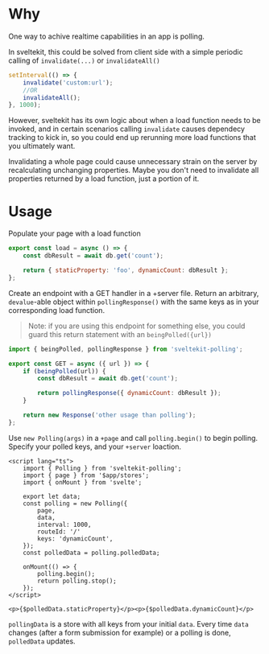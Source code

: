 # Why

One way to achive realtime capabilities in an app is polling.

In sveltekit, this could be solved from client side with a simple periodic calling of `invalidate(...)` or `invalidateAll()`

```js
setInterval(() => {
	invalidate('custom:url');
	//OR
	invalidateAll();
}, 1000);
```

However, sveltekit has its own logic about when a load function needs to be invoked, and in certain scenarios calling `invalidate` causes dependecy tracking to kick in, so you could end up rerunning more load functions that you ultimately want.

Invalidating a whole page could cause unnecessary strain on the server by recalculating unchanging properties. Maybe you don't need to invalidate all properties returned by a load function, just a portion of it.

# Usage

Populate your page with a load function

```js
export const load = async () => {
	const dbResult = await db.get('count');

	return { staticProperty: 'foo', dynamicCount: dbResult };
};
```

Create an endpoint with a GET handler in a +server file. Return an arbitrary, `devalue`-able object within `pollingResponse()` with the same keys as in your corresponding load function.

> Note: if you are using this endpoint for something else, you could guard this return statement with an `beingPolled({url})`

```js
import { beingPolled, pollingResponse } from 'sveltekit-polling';

export const GET = async ({ url }) => {
	if (beingPolled(url)) {
		const dbResult = await db.get('count');

		return pollingResponse({ dynamicCount: dbResult });
	}

	return new Response('other usage than polling');
};
```

Use `new Polling(args)` in a `+page` and call `polling.begin()` to begin polling. Specify your polled keys, and your `+server` loaction.

```svelte
<script lang="ts">
	import { Polling } from 'sveltekit-polling';
	import { page } from '$app/stores';
	import { onMount } from 'svelte';

	export let data;
	const polling = new Polling({
		page,
		data,
		interval: 1000,
        routeId: '/'
		keys: 'dynamicCount',
	});
	const polledData = polling.polledData;

	onMount(() => {
		polling.begin();
		return polling.stop();
	});
</script>

<p>{$polledData.staticProperty}</p><p>{$polledData.dynamicCount}</p>
```

`pollingData` is a store with all keys from your initial `data`. Every time `data` changes (after a form submission for example) or a polling is done, `polledData` updates.
